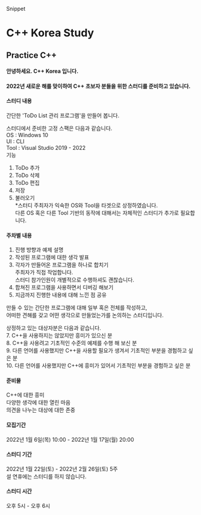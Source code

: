 
Snippet

#  C++ Korea Study  
##  Practice C++  
####  안녕하세요. C++ Korea 입니다. 
####  2022년 새로운 해를 맞이하여 C++ 초보자 분들을 위한 스터디를 준비하고 있습니다.  
####  스터디 내용 
간단한 'ToDo List 관리 프로그램'을 만들어 봅니다.  

스터디에서 준비한 고정 스팩은 다음과 같습니다.  
OS : Windows 10  
UI : CLI  
Tool : Visual Studio 2019 - 2022  
기능  
1. ToDo 추가 
2. ToDo 삭제 
3. ToDo 편집  
4. 저장  
5. 불러오기  
*스터디 주최자가 익숙한 OS와 Tool을 타겟으로 상정하였습니다.  
다른 OS 혹은 다른 Tool 기반의 동작에 대해서는 자체적인 스터디가 추가로 필요합니다.  

####  주차별 내용  
1. 진행 방향과 예제 설명  
2. 작성된 프로그램에 대한 생각 발표  
3. 각자가 만들어온 프로그램을 하나로 합치기  
주최자가 직접 작업합니다.  
스터디 참가인원이 개별적으로 수행하셔도 괜찮습니다.  
4. 합쳐진 프로그램을 사용하면서 디버깅 해보기  
5. 지금까지 진행한 내용에 대해 느낀 점 공유  

만들 수 있는 간단한 프로그램에 대해 일부 혹은 전체를 작성하고,  
 어떠한 견해를 갖고 어떤 생각으로 만들었는가를 논의하는 스터디입니다.    
  
상정하고 있는 대상자분은 다음과 같습니다.  
7. C++을 사용하지는 않았지만 흥미가 있으신 분  
8. C++을 사용려고 기초적인 수준의 예제를 수행 해 보신 분  
9. 다른 언어를 사용했지만 C++을 사용할 필요가 생겨서 기초적인 부분을 경험하고 싶은 분  
10. 다른 언어를 사용했지만 C++에 흥미가 있어서 기초적인 부분을 경험하고 싶은 분     
####  준비물  
C++에 대한 흥미  
다양한 생각에 대한 열린 마음  
의견을 나누는 대상에 대한 존중  
####  모집기간  
2022년 1월 6일(목) 10:00 - 2022년 1월 17일(월) 20:00     
####  스터디 기간  
2022년 1월 22일(토) - 2022년 2월 26일(토) 5주  
설 연휴에는 스터디를 하지 않습니다.     
####  스터디 시간 
오후 5시 - 오후 6시